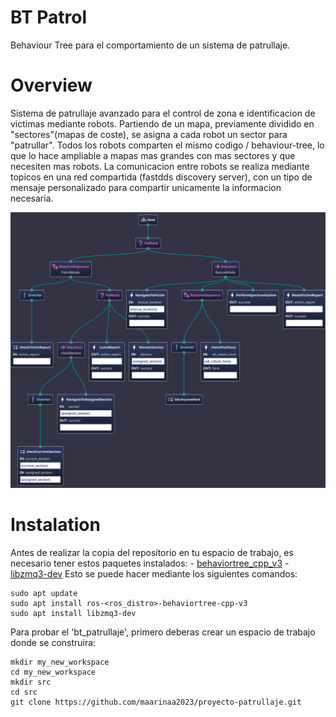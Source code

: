 # BT Patrol

Behaviour Tree para el comportamiento de un sistema de patrullaje.

# Overview

Sistema de patrullaje avanzado para el control de zona e identificacion de victimas mediante robots. Partiendo de un mapa, previamente dividido en "sectores"(mapas de coste), se asigna a cada robot un sector para "patrullar".
Todos los robots comparten el mismo codigo / behaviour-tree, lo que lo hace ampliable a mapas mas grandes con mas sectores y que necesiten mas robots.
La comunicacion entre robots se realiza mediante topicos en una red compartida (fastdds discovery server), con un tipo de mensaje personalizado para compartir unicamente la informacion necesaria.

![alt text][logo]

[logo]: https://github.com/maarinaa2023/proyecto-patrullaje/blob/main/bt_patrol_project/doc/patrolBT.jpg "mapaBT"

# Instalation

Antes de realizar la copia del repositorio en tu espacio de trabajo, es necesario tener estos paquetes instalados:
    - [behaviortree_cpp_v3](https://github.com/BehaviorTree/behaviortree_cpp_v3-release)
    - [libzmq3-dev](https://github.com/zeromq/libzmq)
Esto se puede hacer mediante los siguientes comandos:

```
sudo apt update
sudo apt install ros-<ros_distro>-behaviortree-cpp-v3
sudo apt install libzmq3-dev
```

Para probar el 'bt_patrullaje', primero deberas crear un espacio de trabajo donde se construira:

```
mkdir my_new_workspace
cd my_new_workspace
mkdir src
cd src
git clone https://github.com/maarinaa2023/proyecto-patrullaje.git

```

